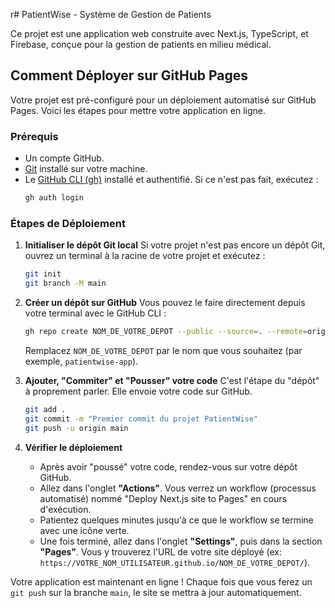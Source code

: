 r# PatientWise - Système de Gestion de Patients

Ce projet est une application web construite avec Next.js, TypeScript, et Firebase, conçue pour la gestion de patients en milieu médical.

## Comment Déployer sur GitHub Pages

Votre projet est pré-configuré pour un déploiement automatisé sur GitHub Pages. Voici les étapes pour mettre votre application en ligne.

### Prérequis

- Un compte GitHub.
- [Git](https://git-scm.com/downloads) installé sur votre machine.
- Le [GitHub CLI (gh)](https://cli.github.com/) installé et authentifié. Si ce n'est pas fait, exécutez :
  ```bash
  gh auth login
  ```

### Étapes de Déploiement

1.  **Initialiser le dépôt Git local**
    Si votre projet n'est pas encore un dépôt Git, ouvrez un terminal à la racine de votre projet et exécutez :
    ```bash
    git init
    git branch -M main
    ```

2.  **Créer un dépôt sur GitHub**
    Vous pouvez le faire directement depuis votre terminal avec le GitHub CLI :
    ```bash
    gh repo create NOM_DE_VOTRE_DEPOT --public --source=. --remote=origin
    ```
    Remplacez `NOM_DE_VOTRE_DEPOT` par le nom que vous souhaitez (par exemple, `patientwise-app`).

3.  **Ajouter, "Commiter" et "Pousser" votre code**
    C'est l'étape du "dépôt" à proprement parler. Elle envoie votre code sur GitHub.
    ```bash
    git add .
    git commit -m "Premier commit du projet PatientWise"
    git push -u origin main
    ```

4.  **Vérifier le déploiement**
    *   Après avoir "poussé" votre code, rendez-vous sur votre dépôt GitHub.
    *   Allez dans l'onglet **"Actions"**. Vous verrez un workflow (processus automatisé) nommé "Deploy Next.js site to Pages" en cours d'exécution.
    *   Patientez quelques minutes jusqu'à ce que le workflow se termine avec une icône verte.
    *   Une fois terminé, allez dans l'onglet **"Settings"**, puis dans la section **"Pages"**. Vous y trouverez l'URL de votre site déployé (ex: `https://VOTRE_NOM_UTILISATEUR.github.io/NOM_DE_VOTRE_DEPOT/`).

Votre application est maintenant en ligne ! Chaque fois que vous ferez un `git push` sur la branche `main`, le site se mettra à jour automatiquement.
